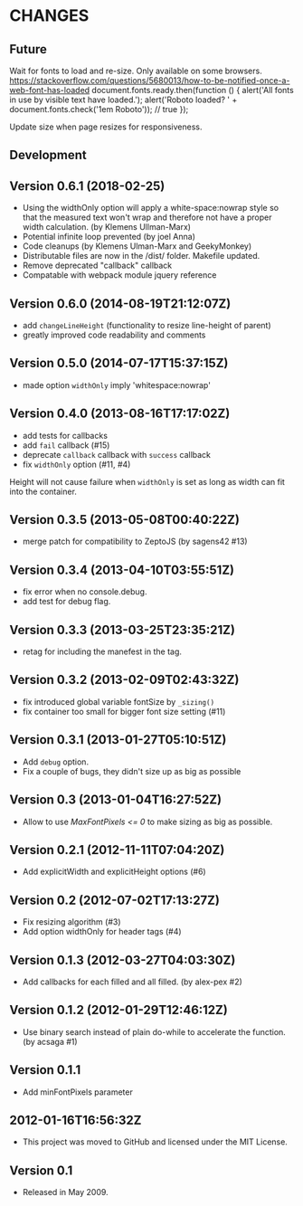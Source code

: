 # CHANGES

## Future

Wait for fonts to load and re-size. Only available on some browsers.
https://stackoverflow.com/questions/5680013/how-to-be-notified-once-a-web-font-has-loaded
  document.fonts.ready.then(function () {
    alert('All fonts in use by visible text have loaded.');
      alert('Roboto loaded? ' + document.fonts.check('1em Roboto'));  // true
  });

Update size when page resizes for responsiveness. 

## Development

## Version 0.6.1 (2018-02-25)

* Using the widthOnly option will apply a white-space:nowrap style so that the measured text won't wrap and therefore not have a proper width calculation. (by Klemens Ullman-Marx)
* Potential infinite loop prevented (by joel Anna)
* Code cleanups (by Klemens Ulman-Marx and GeekyMonkey)
* Distributable files are now in the /dist/ folder. Makefile updated.
* Remove deprecated "callback" callback
* Compatable with webpack module jquery reference

## Version 0.6.0 (2014-08-19T21:12:07Z)

* add `changeLineHeight` (functionality to resize line-height of parent)
* greatly improved code readability and comments

## Version 0.5.0 (2014-07-17T15:37:15Z)

* made option `widthOnly` imply 'whitespace:nowrap'

## Version 0.4.0 (2013-08-16T17:17:02Z)

* add tests for callbacks
* add `fail` callback (#15)
* deprecate `callback` callback with `success` callback
* fix `widthOnly` option (#11, #4)

Height will not cause failure when `widthOnly` is set as long as width can fit into the container.

## Version 0.3.5 (2013-05-08T00:40:22Z)

* merge patch for compatibility to ZeptoJS (by sagens42 #13)

## Version 0.3.4 (2013-04-10T03:55:51Z)

* fix error when no console.debug.
* add test for debug flag.

## Version 0.3.3 (2013-03-25T23:35:21Z)

* retag for including the manefest in the tag.

## Version 0.3.2 (2013-02-09T02:43:32Z)

* fix introduced global variable fontSize by `_sizing()`
* fix container too small for bigger font size setting (#11)

## Version 0.3.1 (2013-01-27T05:10:51Z)

* Add `debug` option.
* Fix a couple of bugs, they didn't size up as big as possible

## Version 0.3 (2013-01-04T16:27:52Z)

* Allow to use *MaxFontPixels <= 0* to make sizing as big as possible.

## Version 0.2.1 (2012-11-11T07:04:20Z)

* Add explicitWidth and explicitHeight options (#6)

## Version 0.2 (2012-07-02T17:13:27Z)

* Fix resizing algorithm (#3)
* Add option widthOnly for header tags (#4)

## Version 0.1.3 (2012-03-27T04:03:30Z)

* Add callbacks for each filled and all filled. (by alex-pex #2)

## Version 0.1.2 (2012-01-29T12:46:12Z)

* Use binary search instead of plain do-while to accelerate the function.
  (by acsaga #1)

## Version 0.1.1

*  Add minFontPixels parameter

## 2012-01-16T16:56:32Z

*  This project was moved to GitHub and licensed under the MIT License.

## Version 0.1

*  Released in May 2009.

